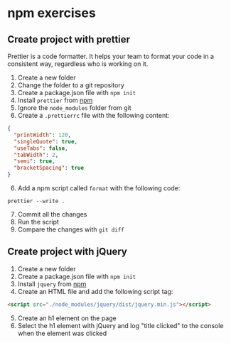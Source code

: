 # npm exercises

## Create project with prettier

Prettier is a code formatter. It helps your team to format your code in a consistent way, regardless who is working on it.

1. Create a new folder
2. Change the folder to a git repository
3. Create a package.json file with `npm init`
4. Install `prettier` from [npm](https://www.npmjs.com/)
5. Ignore the `node_modules` folder from git
6. Create a `.prettierrc` file with the following content:

```json
{
  "printWidth": 120,
  "singleQuote": true,
  "useTabs": false,
  "tabWidth": 2,
  "semi": true,
  "bracketSpacing": true
}
```

6. Add a npm script called `format` with the following code:

```
prettier --write .
```

7. Commit all the changes
8. Run the script
9. Compare the changes with `git diff`

## Create project with jQuery

1. Create a new folder
2. Create a package.json file with `npm init`
3. Install `jquery` from [npm](https://www.npmjs.com/)
4. Create an HTML file and add the following script tag:

```html
<script src="./node_modules/jquery/dist/jquery.min.js"></script>
```

5. Create an h1 element on the page
6. Select the h1 element with jQuery and log "title clicked" to the console when the element was clicked
